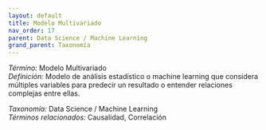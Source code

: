 ```yaml
---
layout: default
title: Modelo Multivariado
nav_order: 17
parent: Data Science / Machine Learning
grand_parent: Taxonomía
---
```


*Término:* Modelo Multivariado  
*Definición:* Modelo de análisis estadístico o machine learning que considera múltiples variables para predecir un resultado o entender relaciones complejas entre ellas.

*Taxonomía:* Data Science / Machine Learning  
*Términos relacionados:* Causalidad, Correlación
